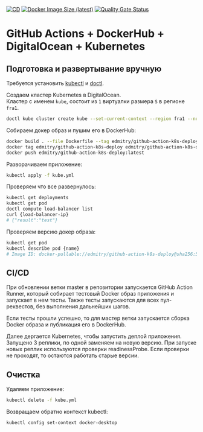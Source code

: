 [![CD](https://github.com/mqwerty/github-action-k8s-deploy/workflows/CD/badge.svg?branch=master)](https://github.com/mqwerty/github-action-k8s-deploy/actions?query=workflow%3ACD)
[![Docker Image Size (latest)](https://img.shields.io/docker/image-size/edmitry/github-action-k8s-deploy/latest)](https://hub.docker.com/repository/docker/edmitry/github-action-k8s-deploy)
[![Quality Gate Status](https://sonarcloud.io/api/project_badges/measure?project=mqwerty_github-action-k8s-deploy&metric=alert_status)](https://sonarcloud.io/dashboard?id=mqwerty_github-action-k8s-deploy)

# GitHub Actions + DockerHub + DigitalOcean + Kubernetes

## Подготовка и развертывание вручную

Требуется установить [kubectl](https://kubernetes.io/docs/tasks/tools/install-kubectl/) и [doctl](https://github.com/digitalocean/doctl).  

Создаем кластер Kubernetes в DigitalOcean.  
Кластер с именем `kube`, состоит из `1` виртуалки размера `S` в регионе `fra1`.
```bash
doctl kube cluster create kube --set-current-context --region fra1 --node-pool "name=kube-test;size=s-2vcpu-2gb;count=1"
```

Собираем докер образ и пушим его в DockerHub:
```bash
docker build . --file Dockerfile --tag edmitry/github-action-k8s-deploy
docker tag edmitry/github-action-k8s-deploy edmitry/github-action-k8s-deploy:latest
docker push edmitry/github-action-k8s-deploy:latest
```

Разворачиваем приложение:
```bash
kubectl apply -f kube.yml
```

Проверяем что все развернулось:
```bash
kubectl get deployments
kubectl get pod
doctl compute load-balancer list
curl {load-balancer-ip}
# {"result":"test"}
```

Проверяем версию докер образа:
```bash
kubectl get pod
kubectl describe pod {name}
# Image ID: docker-pullable://edmitry/github-action-k8s-deploy@sha256:5d0ba35bdd128eea01fbfdee60b0d4f91ccd97a43ff303f3d8cf99b1ce9638c8
```

## CI/CD

При обновлении ветки master в репозитории запускается GitHub Action Runner, который собирает тестовый Docker образ приложения и
запускает в нем тесты. Также тесты запускаются для всех пул-реквестов, без выполнения дальнейших шагов.

Если тесты прошли успешно, то для мастер ветки запускается сборка Docker образа и публикация его в DockerHub.

Далее дергается Kubernetes, чтобы запустить деплой приложения.
Запущено 3 реплики, по одной заменяем на новую версию.
При запуске новых реплик используются проверки readinessProbe.
Если проверки не проходят, то остаются работать старые версии.

## Очистка

Удаляем приложение:
```bash
kubectl delete -f kube.yml
```

Возвращаем обратно контекст kubectl:
```bash
kubectl config set-context docker-desktop
```
